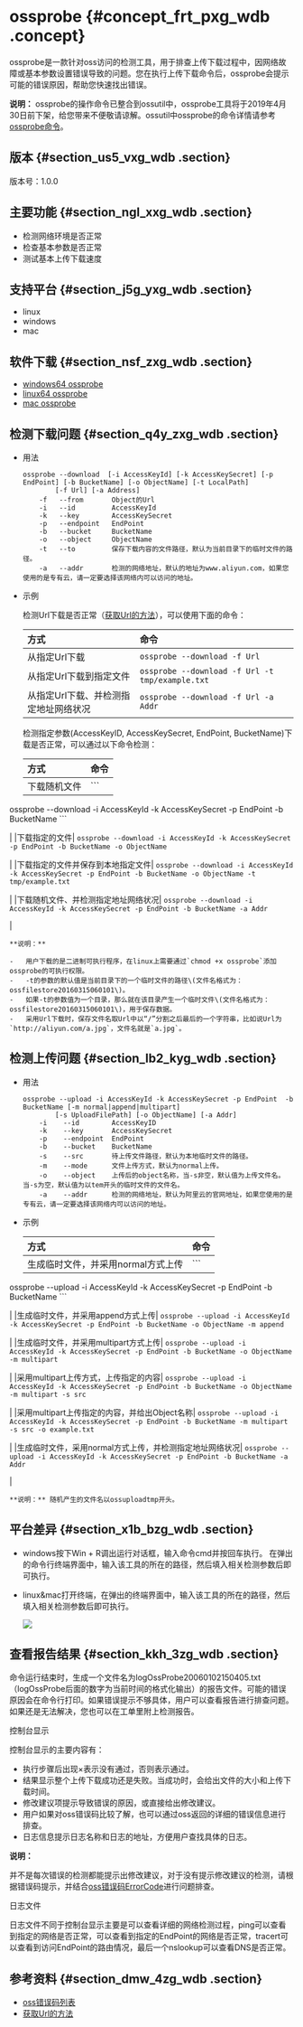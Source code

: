 # ossprobe {#concept_frt_pxg_wdb .concept}

ossprobe是一款针对oss访问的检测工具，用于排查上传下载过程中，因网络故障或基本参数设置错误导致的问题。您在执行上传下载命令后，ossprobe会提示可能的错误原因，帮助您快速找出错误。

**说明：** ossprobe的操作命令已整合到ossutil中，ossprobe工具将于2019年4月30日前下架，给您带来不便敬请谅解。ossutil中ossprobe的命令详情请参考[ossprobe命令](intl.zh-CN/常用工具/命令行工具ossutil/有关Bucket的命令.md#section_njd_yzz_zgb)。

## 版本 {#section_us5_vxg_wdb .section}

版本号：1.0.0

## 主要功能 {#section_ngl_xxg_wdb .section}

-   检测网络环境是否正常
-   检查基本参数是否正常
-   测试基本上传下载速度

## 支持平台 {#section_j5g_yxg_wdb .section}

-   linux
-   windows
-   mac

## 软件下载 {#section_nsf_zxg_wdb .section}

-   [windows64 ossprobe](http://gosspublic.alicdn.com/ossprobe/windows64-ossprobe.exe)
-   [linux64 ossprobe](http://gosspublic.alicdn.com/ossprobe/linux64-ossprobe)
-   [mac ossprobe](http://gosspublic.alicdn.com/ossprobe/mac-ossprobe)

## 检测下载问题 {#section_q4y_zxg_wdb .section}

-   用法

    ```
    ossprobe --download  [-i AccessKeyId] [-k AccessKeySecret] [-p EndPoint] [-b BucketName] [-o ObjectName] [-t LocalPath]  
            [-f Url] [-a Address]
        -f   --from       Object的Url
        -i   --id         AccessKeyId
        -k   --key        AccessKeySecret
        -p   --endpoint   EndPoint
        -b   --bucket     BucketName
        -o   --object     ObjectName
        -t   --to         保存下载内容的文件路径，默认为当前目录下的临时文件的路径。
        -a   --addr       检测的网络地址，默认的地址为www.aliyun.com，如果您使用的是专有云，请一定要选择该网络内可以访问的地址。
    ```

-   示例

    检测Url下载是否正常（[获取Url的方法](../../../../../intl.zh-CN/快速入门/下载文件.md#)），可以使用下面的命令：

    |方式|命令|
    |:-|:-|
    |从指定Url下载|`ossprobe --download -f Url`|
    |从指定Url下载到指定文件|`ossprobe --download -f Url -t tmp/example.txt`|
    |从指定Url下载、并检测指定地址网络状况|`ossprobe --download -f Url -a Addr`|

    检测指定参数\(AccessKeyID, AccessKeySecret, EndPoint, BucketName\)下载是否正常，可以通过以下命令检测：

    |方式|命令|
    |:-|:-|
    |下载随机文件|     ```
ossprobe --download -i AccessKeyId -k AccessKeySecret -p EndPoint -b
              BucketName
    ```

 |
    |下载指定的文件|     ```
ossprobe --download -i AccessKeyId -k AccessKeySecret -p EndPoint -b BucketName -o
              ObjectName
    ```

 |
    |下载指定的文件并保存到本地指定文件|     ```
ossprobe --download -i AccessKeyId -k AccessKeySecret -p EndPoint -b BucketName -o
              ObjectName -t tmp/example.txt
    ```

 |
    |下载随机文件、并检测指定地址网络状况|     ```
ossprobe --download -i AccessKeyId -k AccessKeySecret -p EndPoint -b BucketName -a
              Addr
    ```

 |

    **说明：** 

    -   用户下载的是二进制可执行程序，在linux上需要通过`chmod +x ossprobe`添加ossprobe的可执行权限。
    -   -t的参数的默认值是当前目录下的一个临时文件的路径\(文件名格式为：ossfilestore20160315060101\)。
    -   如果-t的参数值为一个目录，那么就在该目录产生一个临时文件\(文件名格式为：ossfilestore20160315060101\)，用于保存数据。
    -   采用Url下载时，保存文件名取Url中以“/”分割之后最后的一个字符串，比如说Url为`http://aliyun.com/a.jpg`，文件名就是`a.jpg`。

## 检测上传问题 {#section_lb2_kyg_wdb .section}

-   用法

    ```
    ossprobe --upload -i AccessKeyId -k AccessKeySecret -p EndPoint  -b BucketName [-m normal|append|multipart]  
            [-s UploadFilePath] [-o ObjectName] [-a Addr]
        -i    --id        AccessKeyID
        -k    --key       AccessKeySecret
        -p    --endpoint  EndPoint
        -b    --bucket    BucketName
        -s    --src       待上传文件路径，默认为本地临时文件的路径。
        -m    --mode      文件上传方式，默认为normal上传。
        -o    --object    上传后的object名称，当-s非空，默认值为上传文件名。当-s为空，默认值为以tem开头的临时文件的文件名。
        -a    --addr      检测的网络地址，默认为阿里云的官网地址，如果您使用的是专有云，请一定要选择该网络内可以访问的地址。
    ```

-   示例

    |方式|命令|
    |:-|:-|
    |生成临时文件，并采用normal方式上传|     ```
ossprobe --upload -i AccessKeyId -k AccessKeySecret -p EndPoint -b
            BucketName
    ```

 |
    |生成临时文件，并采用append方式上传|     ```
ossprobe --upload -i AccessKeyId -k AccessKeySecret -p EndPoint -b BucketName -o
              ObjectName -m append
    ```

 |
    |生成临时文件，并采用multipart方式上传|     ```
ossprobe --upload -i AccessKeyId -k AccessKeySecret -p EndPoint -b BucketName -o
              ObjectName -m multipart
    ```

 |
    |采用multipart上传方式，上传指定的内容|     ```
ossprobe --upload -i AccessKeyId -k AccessKeySecret -p EndPoint -b BucketName -o
              ObjectName -m multipart -s src
    ```

 |
    |采用multipart上传指定的内容，并给出Object名称|     ```
ossprobe --upload -i AccessKeyId -k AccessKeySecret -p EndPoint -b BucketName -m
              multipart -s src -o example.txt
    ```

 |
    |生成临时文件，采用normal方式上传，并检测指定地址网络状况|     ```
ossprobe --upload -i AccessKeyId -k AccessKeySecret -p EndPoint -b BucketName -a
              Addr
    ```

 |

    **说明：** 随机产生的文件名以ossuploadtmp开头。


## 平台差异 {#section_x1b_bzg_wdb .section}

-   windows按下Win + R调出运行对话框，输入命令cmd并按回车执行。 在弹出的命令行终端界面中，输入该工具的所在的路径，然后填入相关检测参数后即可执行。
-   linux&mac打开终端，在弹出的终端界面中，输入该工具的所在的路径，然后填入相关检测参数后即可执行。

    ![](http://static-aliyun-doc.oss-cn-hangzhou.aliyuncs.com/assets/img/4879/15547011102982_zh-CN.jpg)


## 查看报告结果 {#section_kkh_3zg_wdb .section}

命令运行结束时，生成一个文件名为logOssProbe20060102150405.txt（logOssProbe后面的数字为当前时间的格式化输出）的报告文件。可能的错误原因会在命令行打印。如果错误提示不够具体，用户可以查看报告进行排查问题。如果还是无法解决，您也可以在工单里附上检测报告。

控制台显示

控制台显示的主要内容有：

-   执行步骤后出现×表示没有通过，否则表示通过。
-   结果显示整个上传下载成功还是失败。当成功时，会给出文件的大小和上传下载时间。
-   修改建议项提示导致错误的原因，或直接给出修改建议。
-   用户如果对oss错误码比较了解，也可以通过oss返回的详细的错误信息进行排查。
-   日志信息提示日志名称和日志的地址，方便用户查找具体的日志。

**说明：** 

并不是每次错误的检测都能提示出修改建议，对于没有提示修改建议的检测，请根据错误码提示，并结合[oss错误码ErrorCode](https://www.alibabacloud.com/help/doc-detail/32157.htm)进行问题排查。

日志文件

日志文件不同于控制台显示主要是可以查看详细的网络检测过程，ping可以查看到指定的网络是否正常，可以查看到指定的EndPoint的网络是否正常，tracert可以查看到访问EndPoint的路由情况，最后一个nslookup可以查看DNS是否正常。

## 参考资料 {#section_dmw_4zg_wdb .section}

-   [oss错误码列表](https://www.alibabacloud.com/help/doc-detail/32157.htm)
-   [获取Url的方法](../../../../../intl.zh-CN/快速入门/下载文件.md#)

